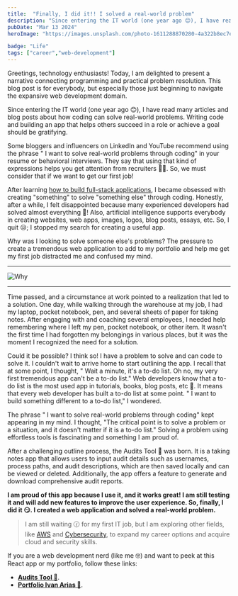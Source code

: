 ```yaml
---
title:  "Finally, I did it!! I solved a real-world problem"
description: "Since entering the IT world (one year ago 😊), I have read many articles and blog posts about ..."
pubDate: "Mar 13 2024"
heroImage: "https://images.unsplash.com/photo-1611288870280-4a322b8ec7ec?auto=format&fit=crop&w=927&h=927"

badge: "Life"
tags: ["career","web-development"]
---
```


Greetings, technology enthusiasts! Today, I am delighted to present a narrative connecting programming and practical problem resolution. This blog post is for everybody, but especially those just beginning to navigate the expansive web development domain.

Since entering the IT world (one year ago 😊), I have read many articles and blog posts about how coding can solve real-world problems. Writing code and building an app that helps others succeed in a role or achieve a goal should be gratifying.

Some bloggers and influencers on LinkedIn and YouTube recommend using the phrase " I want to solve real-world problems through coding" in your resume or behavioral interviews. They say that using that kind of expressions helps you get attention from recruiters 👩‍💼. So, we must consider that if we want to get our first job!

After learning <a href="https://flatironschool.com/courses/coding-bootcamp/" target="_blank">how to build full-stack applications</a>, I  became obsessed with creating "something" to solve "something else" through coding. Honestly, after a while, I felt disappointed because many experienced developers had solved almost everything 🤨! Also, artificial intelligence supports everybody in creating websites, web apps, images, logos, blog posts, essays, etc. So, I quit 😒; I stopped my search for creating a useful app.

Why was I looking to solve someone else's problems? The pressure to create a tremendous web application to add to my portfolio and help me get my first job distracted me and confused my mind.

---

![Why](https://images.unsplash.com/photo-1620424393934-04e772be09f4?q=80&w=1287&auto=format&fit=crop&ixlib=rb-4.0.3&ixid=M3wxMjA3fDB8MHxwaG90by1wYWdlfHx8fGVufDB8fHx8fA%3D%3D?auto=format&fit=crop&w=500&h=5000raw=true)

---

Time passed, and a circumstance at work pointed to a realization that led to a solution. One day, while walking through the warehouse at my job, I had my laptop, pocket notebook, pen, and several sheets of paper for taking notes. After engaging with and coaching several employees, I needed help remembering where I left my pen, pocket notebook, or other item. It wasn't the first time I had forgotten my belongings in various places, but it was the moment I recognized the need for a solution.

Could it be possible? I think so! I have a problem to solve and can code to solve it. I couldn't wait to arrive home to start outlining the app. I recall that at some point, I thought, " Wait a minute, it's a to-do list. Oh no, my very first tremendous app can't be a to-do list." Web developers know that a to-do list is the most used app in tutorials, books, blog posts, etc 🥴. It means that every web developer has built a to-do list at some point. " I want to build something different to a to-do list," I wondered.

The phrase " I want to solve real-world problems through coding" kept appearing in my mind. I thought, "The critical point is to solve a problem or a situation, and it doesn't matter if it is a to-do list." Solving a problem using effortless tools is fascinating and something I am proud of.

After a challenging outline process, the Audits Tool 🦾 was born. It is a taking notes app that allows users to input audit details such as usernames, process paths, and audit descriptions, which are then saved locally and can be viewed or deleted. Additionally, the app offers a feature to generate and download comprehensive audit reports.

**I am proud of this app because I use it, and it works great! I am still testing it and will add new features to improve the user experience. So, finally, I did it 😏. I created a web application and solved a real-world problem.**

>I am still waiting 🕜 for my first IT job, but I am exploring other fields, like <a href="https://www.hcoco1.com/blog/2024-02-28-cloud-computing" target="_blank">AWS</a> and <a href="https://www.hcoco1.com/blog/2024-02-18-cyber-career" target="_blank">Cybersecurity</a>, to expand my career options and acquire cloud and security skills.

If you are a web development nerd (like me 🤓) and want to peek at this React app or my portfolio, follow these links:

- **<a href="https://www.hcoco1.com/portfolio/audit-tool" target="_blank">Audits Tool 🦾</a>**.
- **<a href="https://www.hcoco1.com/portfolio" target="_blank">Portfolio Ivan Arias 💾</a>**.